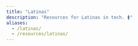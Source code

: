 ```yaml
---
title: "Latinas"
description: "Resources for Latinas in tech. 🚺"
aliases:
  - /latinas/
  - /resources/latinas/
---
```

